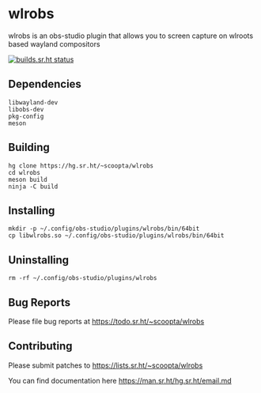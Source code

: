 # wlrobs
wlrobs is an obs-studio plugin that allows you to screen capture on wlroots based wayland compositors

[![builds.sr.ht status](https://builds.sr.ht/~scoopta/wlrobs.svg)](https://builds.sr.ht/~scoopta/wlrobs?)
## Dependencies
	libwayland-dev
	libobs-dev
	pkg-config
	meson
## Building
	hg clone https://hg.sr.ht/~scoopta/wlrobs
	cd wlrobs
	meson build
	ninja -C build
## Installing
	mkdir -p ~/.config/obs-studio/plugins/wlrobs/bin/64bit
	cp libwlrobs.so ~/.config/obs-studio/plugins/wlrobs/bin/64bit
## Uninstalling
	rm -rf ~/.config/obs-studio/plugins/wlrobs
## Bug Reports
Please file bug reports at https://todo.sr.ht/~scoopta/wlrobs
## Contributing
Please submit patches to https://lists.sr.ht/~scoopta/wlrobs

You can find documentation here https://man.sr.ht/hg.sr.ht/email.md
